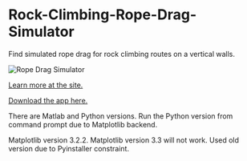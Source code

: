 # Rock-Climbing-Rope-Drag-Simulator

Find simulated rope drag for rock climbing routes on a vertical walls.


![Rope Drag Simulator](https://media.giphy.com/media/g6vaK7HUJW7ccrwknU/giphy.gif?cid=790b761100929d86482e4bb73c2bac6caf937608ea45f0ea&rid=giphy.gif&ct=g)

[Learn more at the site.](https://sites.google.com/view/relativelyrad/rope-drag-simulation/motivation-methods)

[Download the app here.](https://drive.google.com/drive/folders/1RlB62WuX6S0meE5I-VndAh5ffYyT69KE)

There are Matlab and Python versions. Run the Python version from command prompt due to Matplotlib backend.

Matplotlib version 3.2.2. Matplotlib version 3.3 will not work. Used old version due to Pyinstaller constraint. 

